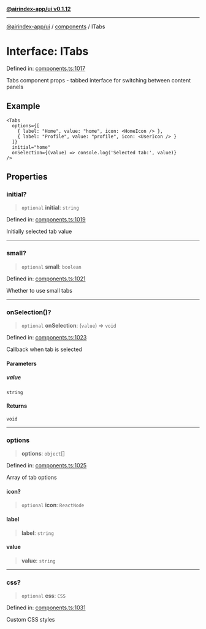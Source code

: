 [**@airindex-app/ui v0.1.12**](../../README.md)

***

[@airindex-app/ui](../../README.md) / [components](../README.md) / ITabs

# Interface: ITabs

Defined in: [components.ts:1017](https://github.com/airindex-app/ui/blob/51b723e17db3d2d7342fc2d9bd4a36ea0ad71f2a/src/types/components.ts#L1017)

Tabs component props - tabbed interface for switching between content panels

## Example

```tsx
<Tabs
  options={[
    { label: "Home", value: "home", icon: <HomeIcon /> },
    { label: "Profile", value: "profile", icon: <UserIcon /> }
  ]}
  initial="home"
  onSelection={(value) => console.log('Selected tab:', value)}
/>
```

## Properties

### initial?

> `optional` **initial**: `string`

Defined in: [components.ts:1019](https://github.com/airindex-app/ui/blob/51b723e17db3d2d7342fc2d9bd4a36ea0ad71f2a/src/types/components.ts#L1019)

Initially selected tab value

***

### small?

> `optional` **small**: `boolean`

Defined in: [components.ts:1021](https://github.com/airindex-app/ui/blob/51b723e17db3d2d7342fc2d9bd4a36ea0ad71f2a/src/types/components.ts#L1021)

Whether to use small tabs

***

### onSelection()?

> `optional` **onSelection**: (`value`) => `void`

Defined in: [components.ts:1023](https://github.com/airindex-app/ui/blob/51b723e17db3d2d7342fc2d9bd4a36ea0ad71f2a/src/types/components.ts#L1023)

Callback when tab is selected

#### Parameters

##### value

`string`

#### Returns

`void`

***

### options

> **options**: `object`[]

Defined in: [components.ts:1025](https://github.com/airindex-app/ui/blob/51b723e17db3d2d7342fc2d9bd4a36ea0ad71f2a/src/types/components.ts#L1025)

Array of tab options

#### icon?

> `optional` **icon**: `ReactNode`

#### label

> **label**: `string`

#### value

> **value**: `string`

***

### css?

> `optional` **css**: `CSS`

Defined in: [components.ts:1031](https://github.com/airindex-app/ui/blob/51b723e17db3d2d7342fc2d9bd4a36ea0ad71f2a/src/types/components.ts#L1031)

Custom CSS styles
